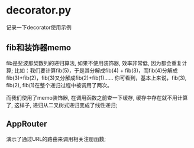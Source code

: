 # decorator.py
记录一下decorator使用示例
## fib和装饰器memo
fib是斐波那契数列的递归算法, 如果不使用装饰器, 效率非常低, 因为都会重复计算; 比如：我们要计算fib(5)，于是其分解成fib(4) + fib(3)，而fib(4)分解成fib(3)+fib(2)，fib(3)又分解成fib(2)+fib(1)…… 你可看到，基本上来说，fib(3), fib(2), fib(1)在整个递归过程中被调用了两次。

而我们使用了memo装饰器, 在调用函数之前查一下缓存, 缓存中存在就不用计算了, 这样子, 递归从二叉树式递归变成了线性递归;

## AppRouter
演示了通过URL的路由来调用相关注册函数;